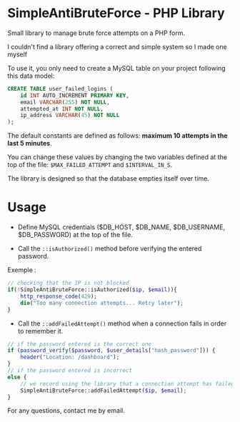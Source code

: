 # SimpleAntiBruteForce - PHP Library

Small library to manage brute force attempts on a PHP form.

I couldn't find a library offering a correct and simple system so I made one myself

To use it, you only need to create a MySQL table on your project following this data model:

```sql
CREATE TABLE user_failed_logins (
    id INT AUTO_INCREMENT PRIMARY KEY,
    email VARCHAR(255) NOT NULL,
    attempted_at INT NOT NULL,
    ip_address VARCHAR(45) NOT NULL
);
```

The default constants are defined as follows: **maximum 10 attempts in the last 5 minutes**.

You can change these values by changing the two variables defined at the top of the file: `$MAX_FAILED_ATTEMPT` and `$INTERVAL_IN_S`.

The library is designed so that the database empties itself over time.

# Usage 

- Define MySQL credentials ($DB_HOST, $DB_NAME, $DB_USERNAME, $DB_PASSWORD) at the top of the file.

- Call the `::isAuthorized()` method before verifying the entered password.

Exemple :
```php
// checking that the IP is not blocked
if(!SimpleAntiBruteForce::isAuthorized($ip, $email)){
    http_response_code(429);
    die("Too many connection attempts... Retry later");
}

```

- Call the `::addFailedAttempt()` method when a connection fails in order to remember it.
```php
// if the password entered is the correct one
if (password_verify($password, $user_details["hash_password"])) {
    header("Location: /dashboard");
}
// if the password entered is incorrect
else {
    // we record using the library that a connection attempt has failed
    SimpleAntiBruteForce::addFailedAttempt($ip, $email);
}
```


For any questions, contact me by email.
